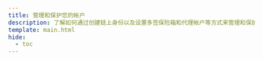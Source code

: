 ```yaml
---
title: 管理和保护您的帐户
description: 了解如何通过创建链上身份以及设置多签保险箱和代理帐户等方式来管理和保护您在Moonbeam上的帐户。
template: main.html
hide:
  - toc
---
```


<h1 class='subsection-title'></h1>
<div class='subsection-wrapper'></div>